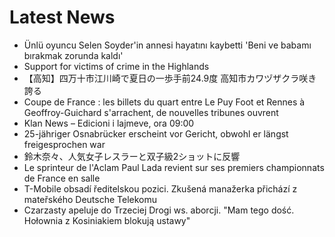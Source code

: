 # Latest News
-  Ünlü oyuncu Selen Soyder'in annesi hayatını kaybetti 'Beni ve babamı bırakmak zorunda kaldı'
-  Support for victims of crime in the Highlands
-  【高知】四万十市江川崎で夏日の一歩手前24.9度 高知市カワヅザクラ咲き誇る
-  Coupe de France : les billets du quart entre Le Puy Foot et Rennes à Geoffroy-Guichard s'arrachent, de nouvelles tribunes ouvrent
-  Klan News – Edicioni i lajmeve, ora 09:00
-  25-jähriger Osnabrücker erscheint vor Gericht, obwohl er längst freigesprochen war
-  鈴木奈々、人気女子レスラーと双子級2ショットに反響
-  Le sprinteur de l'Aclam Paul Lada revient sur ses premiers championnats de France en salle
-  T-Mobile obsadí ředitelskou pozici. Zkušená manažerka přichází z mateřského Deutsche Telekomu
-  Czarzasty apeluje do Trzeciej Drogi ws. aborcji. "Mam tego dość. Hołownia z Kosiniakiem blokują ustawy"
